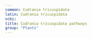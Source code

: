 ```yaml
---
common: Cudrania tricuspidata
latin: Cudrania tricuspidata
ncbi: 
title: Cudrania tricuspidata pathways
group: "Plants"
---
```

